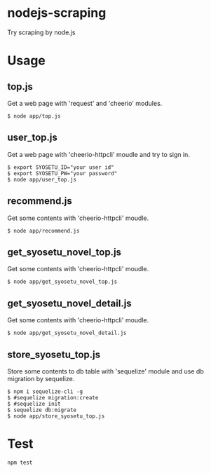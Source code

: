 # nodejs-scraping
Try scraping by node.js

# Usage
## top.js
Get a web page with 'request' and 'cheerio' modules.

```
$ node app/top.js
```

## user_top.js
Get a web page with 'cheerio-httpcli' moudle and try to sign in.

```
$ export SYOSETU_ID="your user id"
$ export SYOSETU_PW="your password"
$ node app/user_top.js
```

## recommend.js
Get some contents with 'cheerio-httpcli' moudle.

```
$ node app/recommend.js
```

## get_syosetu_novel_top.js
Get some contents with 'cheerio-httpcli' moudle.

```
$ node app/get_syosetu_novel_top.js
```

## get_syosetu_novel_detail.js
Get some contents with 'cheerio-httpcli' moudle.

```
$ node app/get_syosetu_novel_detail.js
```

## store_syosetu_top.js
Store some contents to db table with 'sequelize' module and use db migration by sequelize.

```
$ npm i sequelize-cli -g
$ #sequelize migration:create
$ #sequelize init
$ sequelize db:migrate
$ node app/store_syosetu_top.js
```

# Test
```
npm test
```

